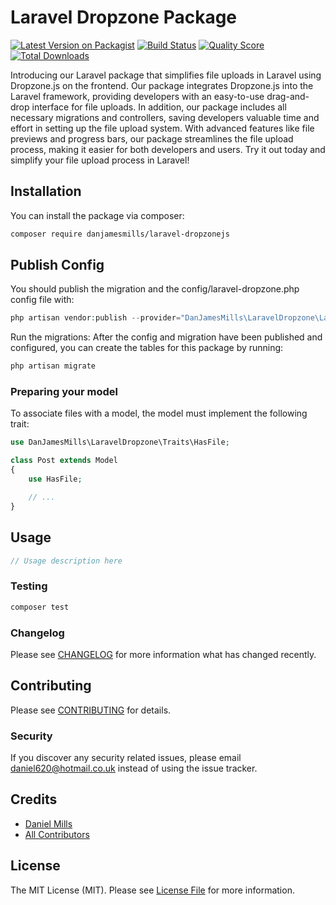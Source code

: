 # Laravel Dropzone Package

[![Latest Version on Packagist](https://img.shields.io/packagist/v/danjamesmills/laravel-dropzonejs.svg?style=flat-square)](https://packagist.org/packages/danjamesmills/laravel-dropzonejs)
[![Build Status](https://img.shields.io/travis/danjamesmills/laravel-dropzonejs/master.svg?style=flat-square)](https://travis-ci.org/danjamesmills/laravel-dropzonejs)
[![Quality Score](https://img.shields.io/scrutinizer/g/danjamesmills/laravel-dropzonejs.svg?style=flat-square)](https://scrutinizer-ci.com/g/danjamesmills/laravel-dropzonejs)
[![Total Downloads](https://img.shields.io/packagist/dt/danjamesmills/laravel-dropzonejs.svg?style=flat-square)](https://packagist.org/packages/danjamesmills/laravel-dropzonejs)

Introducing our Laravel package that simplifies file uploads in Laravel using Dropzone.js on the frontend. Our package integrates Dropzone.js into the Laravel framework, providing developers with an easy-to-use drag-and-drop interface for file uploads. In addition, our package includes all necessary migrations and controllers, saving developers valuable time and effort in setting up the file upload system. With advanced features like file previews and progress bars, our package streamlines the file upload process, making it easier for both developers and users. Try it out today and simplify your file upload process in Laravel!

## Installation

You can install the package via composer:

```bash
composer require danjamesmills/laravel-dropzonejs
```

## Publish Config

You should publish the migration and the config/laravel-dropzone.php config file with:

```php
php artisan vendor:publish --provider="DanJamesMills\LaravelDropzone\LaravelDropzoneServiceProvider"
```

Run the migrations: After the config and migration have been published and configured, you can create the tables for this package by running:

```php
php artisan migrate
```

### Preparing your model

To associate files with a model, the model must implement the following trait:

```php
use DanJamesMills\LaravelDropzone\Traits\HasFile;

class Post extends Model
{
    use HasFile;

    // ...
}
```

## Usage

```php
// Usage description here
```

### Testing

```bash
composer test
```

### Changelog

Please see [CHANGELOG](CHANGELOG.md) for more information what has changed recently.

## Contributing

Please see [CONTRIBUTING](CONTRIBUTING.md) for details.

### Security

If you discover any security related issues, please email daniel620@hotmail.co.uk instead of using the issue tracker.

## Credits

-   [Daniel Mills](https://github.com/danjamesmills)
-   [All Contributors](../../contributors)

## License

The MIT License (MIT). Please see [License File](LICENSE.md) for more information.
